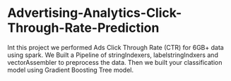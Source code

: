 # Advertising-Analytics-Click-Through-Rate-Prediction
Int this project we performed Ads Click Through Rate (CTR) for 6GB+ data using spark. 
We Built a Pipeline of stringIndexers, labelstringIndxers and vectorAssembler to preprocess the data.
Then we built your classification model using Gradient Boosting Tree model.
